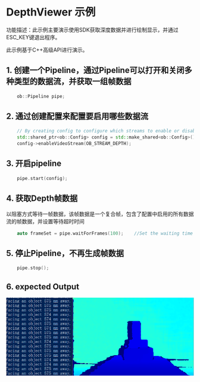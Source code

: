 # DepthViewer 示例

功能描述：此示例主要演示使用SDK获取深度数据并进行绘制显示，并通过ESC_KEY键退出程序。

此示例基于C++高级API进行演示。

## 1. 创建一个Pipeline，通过Pipeline可以打开和关闭多种类型的数据流，并获取一组帧数据
```cpp
    ob::Pipeline pipe;
```

## 2. 通过创建配置来配置要启用哪些数据流
```cpp
    // By creating config to configure which streams to enable or disable for the pipeline, here the depth stream will be enabled
    std::shared_ptr<ob::Config> config = std::make_shared<ob::Config>();
    config->enableVideoStream(OB_STREAM_DEPTH);
```

## 3. 开启pipeline
```cpp
    pipe.start(config);
```

## 4. 获取Depth帧数据
以阻塞方式等待一帧数据，该帧数据是一个复合帧，包含了配置中启用的所有数据流的帧数据，并设置等待超时时间
```cpp
    auto frameSet = pipe.waitForFrames(100);	//Set the waiting time to 100ms
```

## 5. 停止Pipeline，不再生成帧数据
```cpp
    pipe.stop();
```
## 6. expected Output 

![image](Image/DepthViewer.png)
